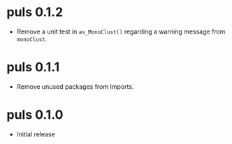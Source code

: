 # puls 0.1.2

* Remove a unit test in `as_MonoClust()` regarding a warning message from `monoClust`.

# puls 0.1.1

* Remove unused packages from Imports.

# puls 0.1.0

* Initial release
